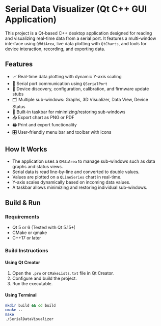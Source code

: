 # Serial Data Visualizer (Qt C++ GUI Application)

This project is a Qt-based C++ desktop application designed for reading and visualizing real-time data from a serial port. It features a multi-window interface using `QMdiArea`, live data plotting with `QtCharts`, and tools for device interaction, recording, and exporting data.

## Features

- 📈 Real-time data plotting with dynamic Y-axis scaling
- 🔌 Serial port communication using `QSerialPort`
- 🧭 Device discovery, configuration, calibration, and firmware update stubs
- 🗂 Multiple sub-windows: Graphs, 3D Visualizer, Data View, Device Status
- 🧰 Built-in taskbar for minimizing/restoring sub-windows
- 📤 Export chart as PNG or PDF
- 🖨 Print and export functionality
- 🎛 User-friendly menu bar and toolbar with icons

## How It Works

- The application uses a `QMdiArea` to manage sub-windows such as data graphs and status views.
- Serial data is read line-by-line and converted to double values.
- Values are plotted on a `QLineSeries` chart in real-time.
- Y-axis scales dynamically based on incoming data values.
- A taskbar allows minimizing and restoring individual sub-windows.

## Build & Run

### Requirements

- Qt 5 or 6 (Tested with Qt 5.15+)
- CMake or qmake
- C++17 or later

### Build Instructions

#### Using Qt Creator

1. Open the `.pro` or `CMakeLists.txt` file in Qt Creator.
2. Configure and build the project.
3. Run the executable.

#### Using Terminal

```bash
mkdir build && cd build
cmake ..
make
./SerialDataVisualizer
